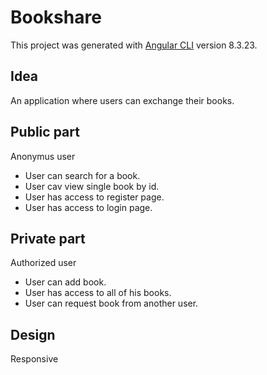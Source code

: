 # Bookshare

This project was generated with [Angular CLI](https://github.com/angular/angular-cli) version 8.3.23.

## Idea

An application where users can exchange their books.

## Public part

Anonymus user
- User can search for a book.
- User cav view single book by id.
- User has access to register page.
- User has access to login page.

## Private part

Authorized user
- User can add book.
- User has access to all of his books.
- User can request book from another user.

## Design

Responsive
